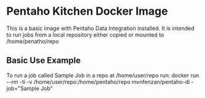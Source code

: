 # Pentaho Kitchen Docker Image
This is a basic image with Pentaho Data Integration installed. It is intended
to run jobs from a local repository either copied or mounted to
/home/penatho/repo

## Basic Use Example
To run a job called Sample Job in a repo at /home/user/repo run:
docker run --rm -ti -v /home/user/repo:/home/pentaho/repo mvnfenzan/pentaho-di -job="Sample Job"
